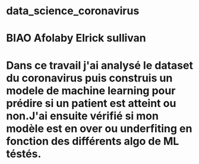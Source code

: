 # data_science_coronavirus
# BIAO Afolaby Elrick sullivan
# Dans ce travail j'ai analysé le dataset du  coronavirus puis construis un modele de machine learning pour prédire si un patient est atteint ou non.J'ai ensuite vérifié si mon modèle est en over ou underfiting en fonction des différents algo de ML téstés.
